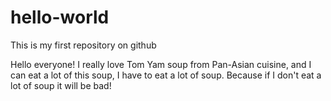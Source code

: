 # hello-world
This is my first repository on github

Hello everyone!
I really love Tom Yam soup from Pan-Asian cuisine, and I can eat a lot of this soup, I have to eat a lot of soup.
Because if I don't eat a lot of soup it will be bad!
